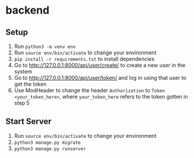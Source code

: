 # backend

## Setup
1. Run `python3 -m venv env`
2. Run `source env/bin/activate` to change your environment
3. `pip install -r requirements.txt` to install dependencies
4. Go to http://127.0.0.1:8000/api/user/create/ to create a new user in the system
5. Go to http://127.0.0.1:8000/api/user/token/ and log in using that user to get the token
6. Use ModHeader to change the header `Authorization` to `Token <your_token_here>`, where `your_token_here` refers to the token gotten in step 5

## Start Server
1. Run `source env/bin/activate` to change your environment
2. `python3 manage.py migrate`
3. `python3 manage.py runserver`
